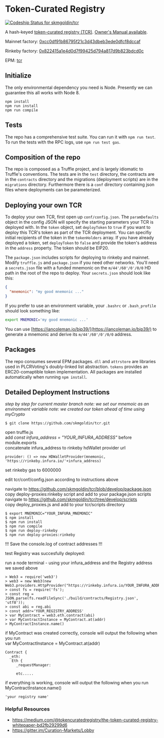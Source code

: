 # Token-Curated Registry

[ ![Codeship Status for skmgoldin/tcr](https://app.codeship.com/projects/b140cce0-ac77-0135-0738-52e8b96e2dec/status?branch=master)](https://app.codeship.com/projects/257003)

A hash-keyed [token-curated registry (TCR)](https://medium.com/@ilovebagels/token-curated-registries-1-0-61a232f8dac7). [Owner's Manual available](https://github.com/skmgoldin/tcr/blob/master/owners_manual.md).

Mainnet factory: [0xcc0df91b86795f21c3d43dbeb3ede0dfcf8dccaf](https://etherscan.io/address/0xcc0df91b86795f21c3d43dbeb3ede0dfcf8dccaf#code)

Rinkeby factory: [0x822415a1e4d0d7f99425d794a817d9b823bdcd0c](https://rinkeby.etherscan.io/address/0x822415a1e4d0d7f99425d794a817d9b823bdcd0c#code)

EPM: [tcr](https://www.ethpm.com/registry/packages/44)

## Initialize
The only environmental dependency you need is Node. Presently we can guarantee this all works with Node 8.
```
npm install
npm run install
npm run compile
```

## Tests
The repo has a comprehensive test suite. You can run it with `npm run test`. To run the tests with the RPC logs, use `npm run test gas`.

## Composition of the repo
The repo is composed as a Truffle project, and is largely idiomatic to Truffle's conventions. The tests are in the `test` directory, the contracts are in the `contracts` directory and the migrations (deployment scripts) are in the `migrations` directory. Furthermore there is a `conf` directory containing json files where deployments can be parameterized.

## Deploying your own TCR
To deploy your own TCR, first open up `conf/config.json`. The `paramDefaults` object in the config JSON will specify the starting parameters your TCR is deployed with. In the `token` object, set `deployToken` to `true` if you want to deploy this TCR's token as part of the TCR deployment. You can specifiy initial recipients of the token in the `tokenHolders` array. If you have already deployed a token, set `deployToken` to `false` and provide the token's address in the `address` property. The token should be EIP20.

The `package.json` includes scripts for deploying to rinkeby and mainnet. Modify `truffle.js` and `package.json` if you need other networks. You'll need a `secrets.json` file with a funded mnemonic on the `m/44'/60'/0'/0/0` HD path in the root of the repo to deploy. Your `secrets.json` should look like this:

```json
{
  "mnemonic": "my good mnemonic ..."
}
```

If you prefer to use an environment variable, your `.bashrc` or `.bash_profile` should look something like:

```bash
export MNEMONIC='my good mnemonic ...'
```

You can use [https://iancoleman.io/bip39/](https://iancoleman.io/bip39/) to generate a mnemonic and derive its `m/44'/60'/0'/0/0` address.

## Packages
The repo consumes several EPM packages. `dll` and `attrstore` are libraries used in PLCRVoting's doubly-linked list abstraction. `tokens` provides an ERC20-comaptible token implementation. All packages are installed automatically when running `npm install`.


## Detailed Deployment Instructions 
*step by step for current master branch*
*note: we set our mnemoic as an environment variable*
*note: we created our token ahead of time using myCrypto*

```
$ git clone https://github.com/skmgoldin/tcr.git
```

open truffle.js  <br/>
add *const infura_address = "YOUR_INFURA_ADDRESS"* before module.exports <br/>
concatenate infura_address to rinkeby hdWallet provider url <br/>
```
provider: () => new HDWalletProvider(mnemonic, 'https://rinkeby.infura.io/'+infura_address)
```
set rinkeby gas to 6000000 <br/>

edit tcr/conf/config.json according to instructions above <br/>

navigate to https://github.com/skmgoldin/tcr/blob/develop/package.json <br/>
copy deploy-proxies:rinkeby script and add to your package.json scripts <br/>
navigate to https://github.com/skmgoldin/tcr/tree/develop/scripts <br/>
copy deploy_proxies.js and add to your tcr/scripts directory <br/>

```
$ export MNEMONIC="YOUR_INFURA_MNEMONIC"
$ npm install
$ npm run install
$ npm run compile
$ npm run deploy-rinkeby
$ npm run deploy-proxies:rinkeby
```

!!! Save the console.log of contract addresses !!! <br/>


test Registry was succesfully deployed: <br/>

run a node terminal - using your infura_address and the Registry address we saved above <br/>
```
> Web3 = require('web3')
> web3 = new Web3(new Web3.providers.HttpProvider("https://rinkeby.infura.io/YOUR_INFURA_ADDRESS"));
> const fs = require('fs');
> const reg = JSON.parse(fs.readFileSync('./build/contracts/Registry.json', 'utf8'));
> const abi = reg.abi
> const addr='YOUR_REGISTRY_ADDRESS'
> var MyContract = web3.eth.contract(abi)
> var MyContractInstance = MyContract.at(addr)
> MyContractInstance.name()
```

if MyContract was created correctly, console will output the following when you run  <br/>
var MyContractInstance = MyContract.at(addr)  <br/>
```
Contract {
  _eth: 
   Eth {
     _requestManager:

     etc.....
```

if everything is working, console will output the following when you run <br/>
MyContractInstance.name()  <br/>
```
'your registry name'
```


### Helpful Resources
- https://medium.com/@tokencuratedregistry/the-token-curated-registry-whitepaper-bd2fb29299d6 <br/>
- https://gitter.im/Curation-Markets/Lobby <br/>

